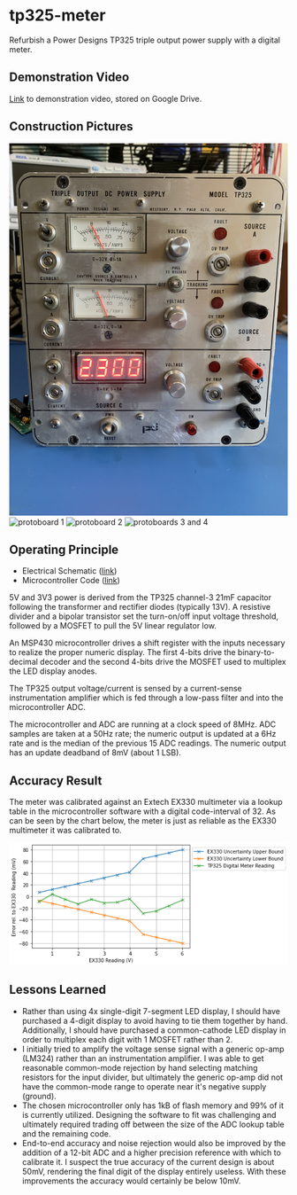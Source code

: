 # tp325-meter
Refurbish a Power Designs TP325 triple output power supply with a digital meter.

## Demonstration Video

[Link](https://drive.google.com/file/d/1wuCywEdBN0KOjckzCrIX0ROQBSZy69_C/view?usp=sharing)  to demonstration video, stored on Google Drive.

## Construction Pictures

![front panel](./docs/front-panel.png)
![protoboard 1](./docs/proto-1-markup.png)
![protoboard 2](./docs/proto-2-markup.png)
![protoboards 3 and 4](./docs/proto-34-markup.png)

## Operating Principle

- Electrical Schematic ([link](./kicad/tp325-meter.pdf))
- Microcontroller Code ([link](./embed/main.c))

5V and 3V3 power is derived from the TP325 channel-3 21mF capacitor following the transformer and rectifier diodes (typically 13V). A resistive divider and a bipolar transistor set the turn-on/off input voltage threshold, followed by a MOSFET to pull the 5V linear regulator low.

An MSP430 microcontroller drives a shift register with the inputs necessary to realize the proper numeric display. The first 4-bits drive the binary-to-decimal decoder and the second 4-bits drive the MOSFET used to multiplex the LED display anodes.

The TP325 output voltage/current is sensed by a current-sense instrumentation amplifier which is fed through a low-pass filter and into the microcontroller ADC.

The microcontroller and ADC are running at a clock speed of 8MHz. ADC samples are taken at a 50Hz rate; the numeric output is updated at a 6Hz rate and is the median of the previous 15 ADC readings. The numeric output has an update deadband of 8mV (about 1 LSB).

## Accuracy Result

The meter was calibrated against an Extech EX330 multimeter via a lookup table in the microcontroller software with a digital code-interval of 32. As can be seen by the chart below, the meter is just as reliable as the EX330 multimeter it was calibrated to.

![meter accuracy](./docs/meter-readout-accuracy.png)

## Lessons Learned

- Rather than using 4x single-digit 7-segment LED display, I should have purchased a 4-digit display to avoid having to tie them together by hand. Additionally, I should have purchased a common-cathode LED display in order to multiplex each digit with 1 MOSFET rather than 2.
- I initially tried to amplify the voltage sense signal with a generic op-amp (LM324) rather than an instrumentation amplifier. I was able to get reasonable common-mode rejection by hand selecting matching resistors for the input divider, but ultimately the generic op-amp did not have the common-mode range to operate near it's negative supply (ground).
- The chosen microcontroller only has 1kB of flash memory and 99% of it is currently utilized. Designing the software to fit was challenging and ultimately required trading off between the size of the ADC lookup table and the remaining code.
- End-to-end accuracy and noise rejection would also be improved by the addition of a 12-bit ADC and a higher precision reference with which to calibrate it. I suspect the true accuracy of the current design is about 50mV, rendering the final digit of the display entirely useless. With these improvements the accuracy would certainly be below 10mV.
